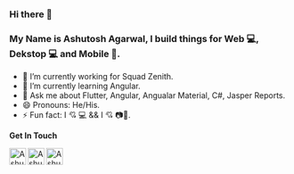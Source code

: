 ### Hi there 👋
  
### My Name is Ashutosh Agarwal, I build things for Web 💻, Dekstop 💻 and Mobile 📱.

- 🔭 I’m currently working for Squad Zenith.
- 🌱 I’m currently learning Angular.
- 💬 Ask me about Flutter, Angular, Angualar Material, C#, Jasper Reports.
- 😄 Pronouns: He/His.
- ⚡ Fun fact: I 💘 💻 && I 💘 📷🎥.


**Get In Touch** 

&nbsp; &nbsp; &nbsp; <a href="https://www.linkedin.com/in/ashutosh-a-775804119/">
  <img align="left" alt="Ashutosh's Linkdein" width="30px" src="https://img.icons8.com/fluent/48/000000/linkedin.png" />
</a>
<a href="https://stackoverflow.com/users/10201516/ashu-agarwal">
  <img align="left" alt="Ashutosh's StackOverflow" width="30px" src="https://img.icons8.com/color/48/000000/stackoverflow.png" />
</a>
<a href="https://twitter.com/as_uto">
  <img align="left" alt="Ashutosh's Twitter" width="30px" src="https://img.icons8.com/color/48/000000/twitter--v1.png" />
</a>

<br/>

